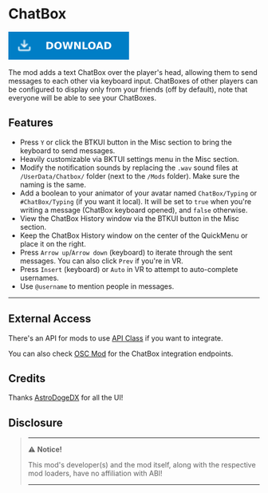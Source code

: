 ﻿# ChatBox

[![Download Latest ChatBox.dll](../.Resources/DownloadButtonEnabled.svg "Download Latest ChatBox.dll")](https://github.com/kafeijao/Kafe_CVR_Mods/releases/latest/download/ChatBox.dll)

The mod adds a text ChatBox over the player's head, allowing them to send messages to each other via keyboard input.
ChatBoxes of other players can be configured to display only from your friends (off by default), note that everyone will
be able to see your ChatBoxes.

## Features
- Press `Y` or click the BTKUI button in the Misc section to bring the keyboard to send messages.
- Heavily customizable via BKTUI settings menu in the Misc section.
- Modify the notification sounds by replacing the `.wav` sound files at `/UserData/Chatbox/` folder (next to the `/Mods`
  folder). Make sure the naming is the same.
- Add a boolean to your animator of your avatar named `ChatBox/Typing` or `#ChatBox/Typing` (if you want it local). It
  will be set to `true` when you're writing a message (ChatBox keyboard opened), and `false` otherwise.
- View the ChatBox History window via the BTKUI button in the Misc section.
- Keep the ChatBox History window on the center of the QuickMenu or place it on the right.
- Press `Arrow up`/`Arrow down` (keyboard) to iterate through the sent messages. You can also click `Prev` if you're in
  VR.
- Press `Insert` (keyboard) or `Auto` in VR to attempt to auto-complete usernames. 
- Use `@username` to mention people in messages.


---

## External Access

There's an API for mods to use [API Class](https://github.com/kafeijao/Kafe_CVR_Mods/blob/master/ChatBox/API.cs) if you
want to integrate.

You can also check [OSC Mod](https://github.com/kafeijao/Kafe_CVR_Mods/tree/master/OSC) for the ChatBox integration
endpoints.

## Credits

Thanks [AstroDogeDX](https://github.com/AstroDogeDX) for all the UI!

## Disclosure

> ---
> ⚠️ **Notice!**
>
> This mod's developer(s) and the mod itself, along with the respective mod loaders, have no affiliation with ABI!
>
> ---
